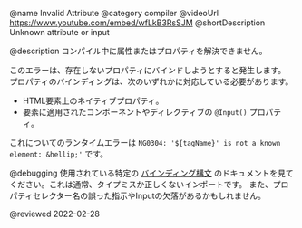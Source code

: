 @name Invalid Attribute
@category compiler
@videoUrl https://www.youtube.com/embed/wfLkB3RsSJM
@shortDescription Unknown attribute or input

@description
コンパイル中に属性またはプロパティを解決できません。

このエラーは、存在しないプロパティにバインドしようとすると発生します。
プロパティのバインディングは、次のいずれかに対応している必要があります。

*   HTML要素上のネイティブプロパティ。
*   要素に適用されたコンポーネントやディレクティブの `@Input()` プロパティ。

これについてのランタイムエラーは `NG0304: '${tagName}' is not a known element: &hellip;'` です。

@debugging
使用されている特定の [バインディング構文](guide/binding-syntax) のドキュメントを見てください。これは通常、タイプミスか正しくないインポートです。
また、プロパティセレクター名の誤った指示やInputの欠落があるかもしれません。

<!-- links -->

<!-- external links -->

<!-- end links -->

@reviewed 2022-02-28
